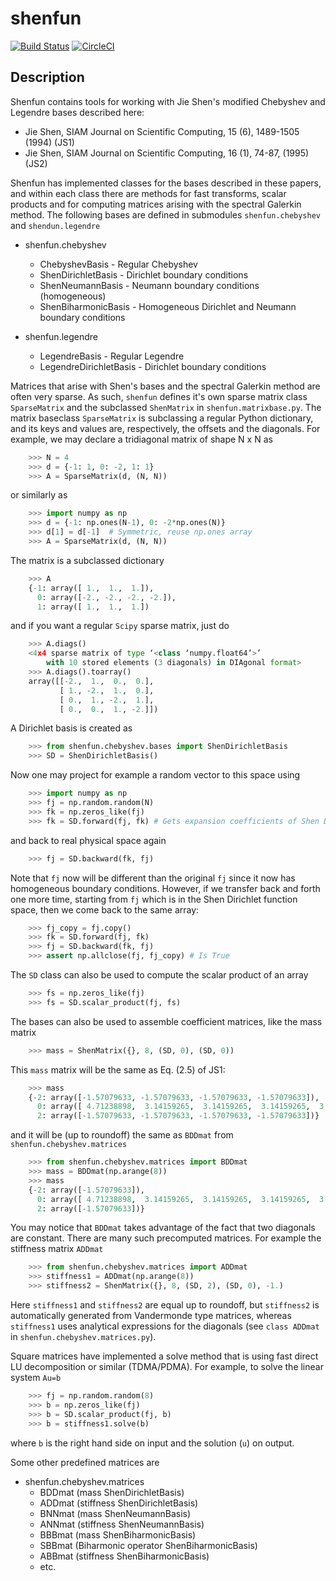 # shenfun

[![Build Status](https://travis-ci.org/spectralDNS/shenfun.svg?branch=master)](https://travis-ci.org/spectralDNS/shenfun)
[![CircleCI](https://circleci.com/gh/spectralDNS/shenfun.svg?style=svg)](https://circleci.com/gh/spectralDNS/shenfun)

Description
-----------

Shenfun contains tools for working with Jie Shen's modified Chebyshev and Legendre bases described here:
  * Jie Shen, SIAM Journal on Scientific Computing, 15 (6), 1489-1505 (1994) (JS1)
  * Jie Shen, SIAM Journal on Scientific Computing, 16 (1), 74-87, (1995) (JS2)

Shenfun has implemented classes for the bases described in these papers, and within each class there are methods for fast transforms, scalar products and for computing matrices arising with the spectral Galerkin method. The following bases are defined in submodules `shenfun.chebyshev` and `shendun.legendre`

* shenfun.chebyshev
  * ChebyshevBasis - Regular Chebyshev 
  * ShenDirichletBasis - Dirichlet boundary conditions
  * ShenNeumannBasis - Neumann boundary conditions (homogeneous)
  * ShenBiharmonicBasis - Homogeneous Dirichlet and Neumann boundary conditions

* shenfun.legendre
  * LegendreBasis - Regular Legendre
  * LegendreDirichletBasis - Dirichlet boundary conditions

Matrices that arise with Shen's bases and the spectral Galerkin method are often very sparse. As such, `shenfun` defines it's own sparse matrix class `SparseMatrix` and the subclassed `ShenMatrix` in `shenfun.matrixbase.py`. The matrix baseclass `SparseMatrix` is subclassing a regular Python dictionary, and its keys and values are, respectively, the offsets and the diagonals. For example, we may declare a tridiagonal matrix of shape N x N as

```python
    >>> N = 4
    >>> d = {-1: 1, 0: -2, 1: 1}
    >>> A = SparseMatrix(d, (N, N))
```

or similarly as

```python
    >>> import numpy as np
    >>> d = {-1: np.ones(N-1), 0: -2*np.ones(N)}
    >>> d[1] = d[-1]  # Symmetric, reuse np.ones array
    >>> A = SparseMatrix(d, (N, N))
```

The matrix is a subclassed dictionary

```python
    >>> A
    {-1: array([ 1.,  1.,  1.]),
      0: array([-2., -2., -2., -2.]),
      1: array([ 1.,  1.,  1.])
```

and if you want a regular `Scipy` sparse matrix, just do

```python
    >>> A.diags()
    <4x4 sparse matrix of type ‘<class ‘numpy.float64’>’
        with 10 stored elements (3 diagonals) in DIAgonal format>
    >>> A.diags().toarray()
    array([[-2.,  1.,  0.,  0.],
           [ 1., -2.,  1.,  0.],
           [ 0.,  1., -2.,  1.],
           [ 0.,  0.,  1., -2.]])
```

A Dirichlet basis is created as

```python
    >>> from shenfun.chebyshev.bases import ShenDirichletBasis
    >>> SD = ShenDirichletBasis()
```

Now one may project for example a random vector to this space using

```python
    >>> import numpy as np
    >>> fj = np.random.random(N)
    >>> fk = np.zeros_like(fj)
    >>> fk = SD.forward(fj, fk) # Gets expansion coefficients of Shen Dirichlet basis```
```

and back to real physical space again

```python
    >>> fj = SD.backward(fk, fj)
``` 

Note that `fj` now will be different than the original `fj` since it now has homogeneous boundary conditions. However, if we transfer back and forth one more time, starting from `fj` which is in the Shen Dirichlet function space, then we come back to the same array:

```python
    >>> fj_copy = fj.copy()
    >>> fk = SD.forward(fj, fk)
    >>> fj = SD.backward(fk, fj)
    >>> assert np.allclose(fj, fj_copy) # Is True
```

The `SD` class can also be used to compute the scalar product of an array

```python
    >>> fs = np.zeros_like(fj)
    >>> fs = SD.scalar_product(fj, fs)
```

The bases can also be used to assemble coefficient matrices, like the mass matrix

```python
    >>> mass = ShenMatrix({}, 8, (SD, 0), (SD, 0))
```

This `mass` matrix will be the same as Eq. (2.5) of JS1:
```python
    >>> mass
    {-2: array([-1.57079633, -1.57079633, -1.57079633, -1.57079633]),
      0: array([ 4.71238898,  3.14159265,  3.14159265,  3.14159265,  3.14159265, 3.14159265]),
      2: array([-1.57079633, -1.57079633, -1.57079633, -1.57079633])}
```

and it will be (up to roundoff) the same as `BDDmat` from `shenfun.chebyshev.matrices`

```python
    >>> from shenfun.chebyshev.matrices import BDDmat
    >>> mass = BDDmat(np.arange(8))
    >>> mass
    {-2: array([-1.57079633]),
      0: array([ 4.71238898,  3.14159265,  3.14159265,  3.14159265,  3.14159265, 3.14159265]),
      2: array([-1.57079633])}
```

You may notice that `BDDmat` takes advantage of the fact that two diagonals are constant. There are many such precomputed matrices. For example the stiffness matrix `ADDmat`

```python
    >>> from shenfun.chebyshev.matrices import ADDmat
    >>> stiffness1 = ADDmat(np.arange(8))
    >>> stiffness2 = ShenMatrix({}, 8, (SD, 2), (SD, 0), -1.)
```

Here `stiffness1` and `stiffness2` are equal up to roundoff, but `stiffness2` is automatically generated from Vandermonde type matrices, whereas `stiffness1` uses analytical expressions for the diagonals (see `class ADDmat` in `shenfun.chebyshev.matrices.py`). 

Square matrices have implemented a solve method that is using fast direct LU decomposition or similar (TDMA/PDMA). For example, to solve the linear system `Au=b`

```python
    >>> fj = np.random.random(8)
    >>> b = np.zeros_like(fj)
    >>> b = SD.scalar_product(fj, b)
    >>> b = stiffness1.solve(b)
```

where `b` is the right hand side on input and the solution (`u`) on output.

Some other predefined matrices are

* shenfun.chebyshev.matrices
  * BDDmat  (mass ShenDirichletBasis)
  * ADDmat  (stiffness ShenDirichletBasis)
  * BNNmat  (mass ShenNeumannBasis)
  * ANNmat  (stiffness ShenNeumannBasis)
  * BBBmat  (mass ShenBiharmonicBasis)
  * SBBmat  (Biharmonic operator ShenBiharmonicBasis)
  * ABBmat  (stiffness ShenBiharmonicBasis)
  * etc.
